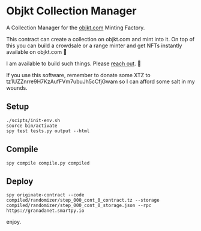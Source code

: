 # Objkt Collection Manager

A Collection Manager for the [objkt.com](https://objkt.com) Minting Factory.

This contract can create a collection on objkt.com and mint into it. On top of this you can build a crowdsale or a range minter and get NFTs instantly available on objkt.com :tada:

I am available to build such things. Please [reach out](https://twitter.com/asbjornenge). :wave:

If you use this software, remember to donate some XTZ to tz1UZZnrre9H7KzAufFVm7ubuJh5cCfjGwam so I can afford some salt in my wounds.

## Setup

```
./scipts/init-env.sh
source bin/activate
spy test tests.py output --html
```

## Compile

```
spy compile compile.py compiled
```

## Deploy

```
spy originate-contract --code compiled/randomizer/step_000_cont_0_contract.tz --storage compiled/randomizer/step_000_cont_0_storage.json --rpc https://granadanet.smartpy.io
```

enjoy. 
